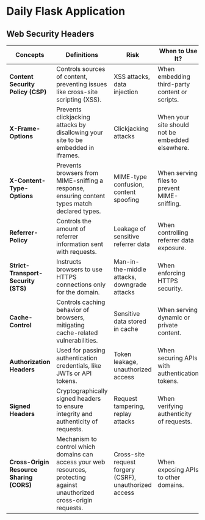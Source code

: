 # Daily Flask Application

## Web Security Headers

| Concepts                            | Definitions                                                                 | Risk                                                   | When to Use It?                                   | Flask Code Snippet |
|-------------------------------------|-----------------------------------------------------------------------------|--------------------------------------------------------|--------------------------------------------------|--------------------|
| **Content Security Policy (CSP)**   | Controls sources of content, preventing issues like cross-site scripting (XSS). | XSS attacks, data injection                             | When embedding third-party content or scripts.   | `CSP = "default-src 'self'"` |
| **X-Frame-Options**                 | Prevents clickjacking attacks by disallowing your site to be embedded in iframes. | Clickjacking attacks                                   | When your site should not be embedded elsewhere. | `X_FRAME_OPTIONS = "DENY"` |
| **X-Content-Type-Options**          | Prevents browsers from MIME-sniffing a response, ensuring content types match declared types. | MIME-type confusion, content spoofing                  | When serving files to prevent MIME-sniffing.     | `X_CONTENT_TYPE_OPTIONS = "nosniff"` |
| **Referrer-Policy**                 | Controls the amount of referrer information sent with requests.              | Leakage of sensitive referrer data                     | When controlling referrer data exposure.         | `REFERRER_POLICY = "no-referrer"` |
| **Strict-Transport-Security (STS)** | Instructs browsers to use HTTPS connections only for the domain.             | Man-in-the-middle attacks, downgrade attacks          | When enforcing HTTPS security.                   | `STRICT_TRANSPORT_SECURITY = "max-age=31536000; includeSubDomains"` |
| **Cache-Control**                   | Controls caching behavior of browsers, mitigating cache-related vulnerabilities. | Sensitive data stored in cache                         | When serving dynamic or private content.         | `CACHE_CONTROL = "no-store"` |
| **Authorization Headers**           | Used for passing authentication credentials, like JWTs or API tokens.        | Token leakage, unauthorized access                     | When securing APIs with authentication tokens.   | `Authorization: Bearer <token>` |
| **Signed Headers**                  | Cryptographically signed headers to ensure integrity and authenticity of requests. | Request tampering, replay attacks                      | When verifying authenticity of requests.         | `AWS Signature v4, JWT signature validation` |
| **Cross-Origin Resource Sharing (CORS)** | Mechanism to control which domains can access your web resources, protecting against unauthorized cross-origin requests. | Cross-site request forgery (CSRF), unauthorized access | When exposing APIs to other domains.             | `CORS(app, resources={r"/*": {"origins": "*"}})` |
